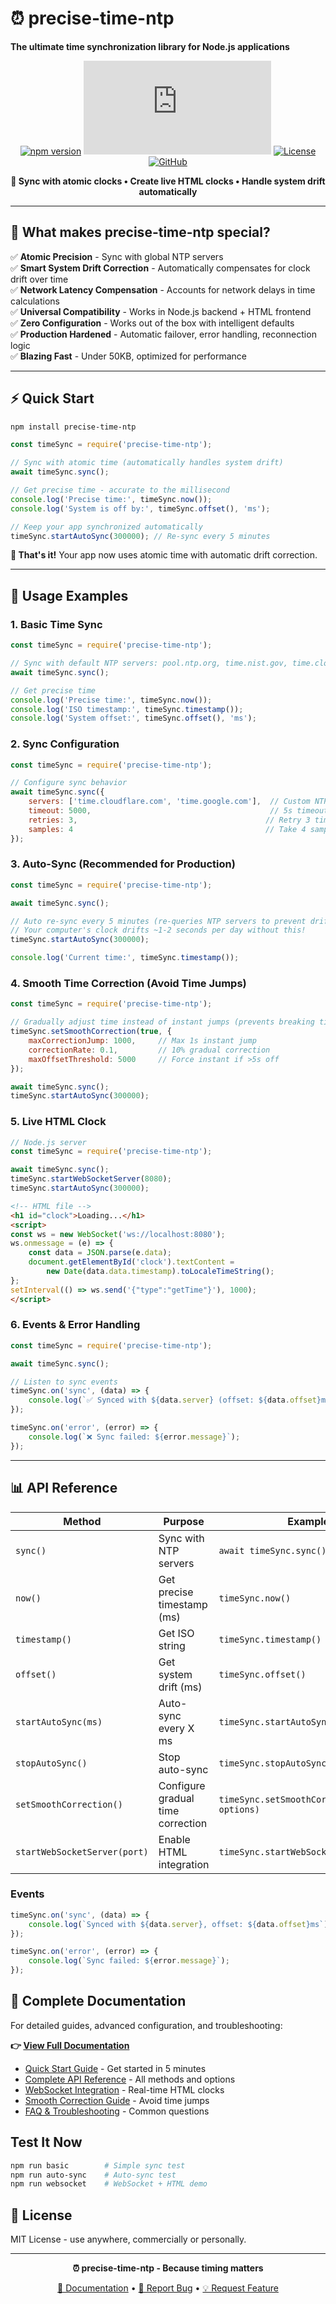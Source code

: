 # ⏰ precise-time-ntp

**The ultimate time synchronization library for Node.js applications**

<div align="center">

[![npm version](https://img.shields.io/npm/v/precise-time-ntp?style=for-the-badge&color=brightgreen&label=npm)](https://www.npmjs.com/package/precise-time-ntp)
[![Node.js](https://img.shields.io/badge/Node.js-≥14.0.0-green?style=for-the-badge&logo=node.js)](https://nodejs.org/)
[![License](https://img.shields.io/badge/License-MIT-blue?style=for-the-badge)](LICENSE)
[![GitHub](https://img.shields.io/badge/GitHub-precise--time--ntp-black?style=for-the-badge&logo=github)](https://github.com/TheHuman00/precise-time-ntp)

**🚀 Sync with atomic clocks • Create live HTML clocks • Handle system drift automatically**

</div>

---

## 🎯 What makes precise-time-ntp special?

✅ **Atomic Precision** - Sync with global NTP servers  
✅ **Smart System Drift Correction** - Automatically compensates for clock drift over time  
✅ **Network Latency Compensation** - Accounts for network delays in time calculations  
✅ **Universal Compatibility** - Works in Node.js backend + HTML frontend  
✅ **Zero Configuration** - Works out of the box with intelligent defaults  
✅ **Production Hardened** - Automatic failover, error handling, reconnection logic  
✅ **Blazing Fast** - Under 50KB, optimized for performance  

---

## ⚡ Quick Start

```bash
npm install precise-time-ntp
```

```javascript
const timeSync = require('precise-time-ntp');

// Sync with atomic time (automatically handles system drift)
await timeSync.sync();

// Get precise time - accurate to the millisecond
console.log('Precise time:', timeSync.now());
console.log('System is off by:', timeSync.offset(), 'ms');

// Keep your app synchronized automatically
timeSync.startAutoSync(300000); // Re-sync every 5 minutes
```

**🎉 That's it!** Your app now uses atomic time with automatic drift correction.

---

## 📖 Usage Examples

### 1. Basic Time Sync
```javascript
const timeSync = require('precise-time-ntp');

// Sync with default NTP servers: pool.ntp.org, time.nist.gov, time.cloudflare.com
await timeSync.sync();

// Get precise time
console.log('Precise time:', timeSync.now());
console.log('ISO timestamp:', timeSync.timestamp());
console.log('System offset:', timeSync.offset(), 'ms');
```

### 2. Sync Configuration
```javascript
const timeSync = require('precise-time-ntp');

// Configure sync behavior
await timeSync.sync({
    servers: ['time.cloudflare.com', 'time.google.com'],  // Custom NTP servers
    timeout: 5000,                                        // 5s timeout per server
    retries: 3,                                          // Retry 3 times if failed
    samples: 4                                           // Take 4 samples for accuracy
});
```

### 3. Auto-Sync (Recommended for Production)
```javascript
const timeSync = require('precise-time-ntp');

await timeSync.sync();

// Auto re-sync every 5 minutes (re-queries NTP servers to prevent drift)
// Your computer's clock drifts ~1-2 seconds per day without this!
timeSync.startAutoSync(300000);

console.log('Current time:', timeSync.timestamp());
```

### 4. Smooth Time Correction (Avoid Time Jumps)
```javascript
const timeSync = require('precise-time-ntp');

// Gradually adjust time instead of instant jumps (prevents breaking timers)
timeSync.setSmoothCorrection(true, {
    maxCorrectionJump: 1000,     // Max 1s instant jump
    correctionRate: 0.1,         // 10% gradual correction
    maxOffsetThreshold: 5000     // Force instant if >5s off
});

await timeSync.sync();
timeSync.startAutoSync(300000);
```

### 5. Live HTML Clock
```javascript
// Node.js server
const timeSync = require('precise-time-ntp');

await timeSync.sync();
timeSync.startWebSocketServer(8080);
timeSync.startAutoSync(300000);
```

```html
<!-- HTML file -->
<h1 id="clock">Loading...</h1>
<script>
const ws = new WebSocket('ws://localhost:8080');
ws.onmessage = (e) => {
    const data = JSON.parse(e.data);
    document.getElementById('clock').textContent = 
        new Date(data.data.timestamp).toLocaleTimeString();
};
setInterval(() => ws.send('{"type":"getTime"}'), 1000);
</script>
```

### 6. Events & Error Handling
```javascript
const timeSync = require('precise-time-ntp');

await timeSync.sync();

// Listen to sync events
timeSync.on('sync', (data) => {
    console.log(`✅ Synced with ${data.server} (offset: ${data.offset}ms)`);
});

timeSync.on('error', (error) => {
    console.log(`❌ Sync failed: ${error.message}`);
});
```

---

## 📊 API Reference

| Method | Purpose | Example |
|--------|---------|---------|
| `sync()` | Sync with NTP servers | `await timeSync.sync()` |
| `now()` | Get precise timestamp (ms) | `timeSync.now()` |
| `timestamp()` | Get ISO string | `timeSync.timestamp()` |
| `offset()` | Get system drift (ms) | `timeSync.offset()` |
| `startAutoSync(ms)` | Auto-sync every X ms | `timeSync.startAutoSync(300000)` |
| `stopAutoSync()` | Stop auto-sync | `timeSync.stopAutoSync()` |
| `setSmoothCorrection()` | Configure gradual time correction | `timeSync.setSmoothCorrection(true, options)` |
| `startWebSocketServer(port)` | Enable HTML integration | `timeSync.startWebSocketServer(8080)` |

### Events
```javascript
timeSync.on('sync', (data) => {
    console.log(`Synced with ${data.server}, offset: ${data.offset}ms`);
});

timeSync.on('error', (error) => {
    console.log(`Sync failed: ${error.message}`);
});
```

## 📄 Complete Documentation

For detailed guides, advanced configuration, and troubleshooting:

**👉 [View Full Documentation](docs/)**

- [Quick Start Guide](docs/quick-start.md) - Get started in 5 minutes
- [Complete API Reference](docs/api-reference.md) - All methods and options  
- [WebSocket Integration](docs/websocket-guide.md) - Real-time HTML clocks
- [Smooth Correction Guide](docs/smooth-correction.md) - Avoid time jumps
- [FAQ & Troubleshooting](docs/faq.md) - Common questions

## Test It Now
```bash
npm run basic        # Simple sync test
npm run auto-sync    # Auto-sync test  
npm run websocket    # WebSocket + HTML demo
```

## 📄 License

MIT License - use anywhere, commercially or personally.

---

<div align="center">

**⏰ precise-time-ntp - Because timing matters**

[📖 Documentation](docs/) • [🐛 Report Bug](https://github.com/TheHuman00/precise-time-ntp/issues) • [💡 Request Feature](https://github.com/TheHuman00/precise-time-ntp/issues)

</div>
